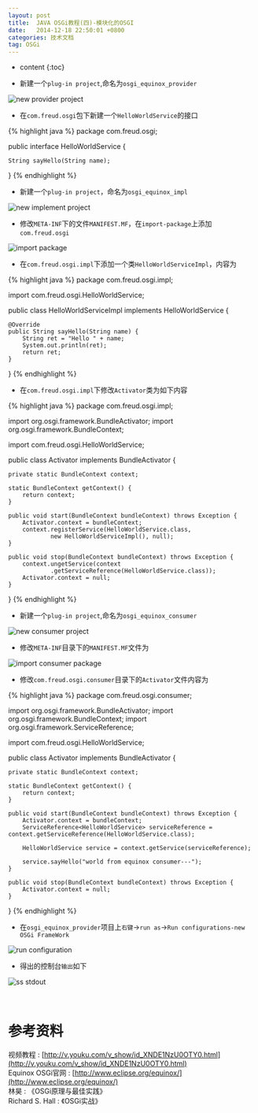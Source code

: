 ```yaml
---
layout: post
title:  JAVA OSGi教程(四)-模块化的OSGI
date:   2014-12-18 22:50:01 +0800
categories: 技术文档
tag: OSGi
---
```


* content
{:toc}


* 新建一个`plug-in project`,命名为`osgi_equinox_provider`

![new provider project](/images/blog/osgi/4_modularity_osgi/01_new_provider_project.png)

* 在`com.freud.osgi`包下新建一个`HelloWorldService`的接口

{% highlight java %}
package com.freud.osgi;

public interface HelloWorldService {

	String sayHello(String name);
}
{% endhighlight %}

* 新建一个`plug-in project`，命名为`osgi_equinox_impl`

![new implement project](/images/blog/osgi/4_modularity_osgi/02_new_impl_project.png)

* 修改`META-INF`下的文件`MANIFEST.MF`，在`import-package`上添加`com.freud.osgi`

![import package](/images/blog/osgi/4_modularity_osgi/03_import_package.png)

* 在`com.freud.osgi.impl`下添加一个类`HelloWorldServiceImpl`，内容为

{% highlight java %}
package com.freud.osgi.impl;

import com.freud.osgi.HelloWorldService;

public class HelloWorldServiceImpl implements HelloWorldService {

	@Override
	public String sayHello(String name) {
		String ret = "Hello " + name;
		System.out.println(ret);
		return ret;
	}

}
{% endhighlight %}

* 在`com.freud.osgi.impl`下修改`Activator`类为如下内容

{% highlight java %}
package com.freud.osgi.impl;

import org.osgi.framework.BundleActivator;
import org.osgi.framework.BundleContext;

import com.freud.osgi.HelloWorldService;

public class Activator implements BundleActivator {

	private static BundleContext context;

	static BundleContext getContext() {
		return context;
	}

	public void start(BundleContext bundleContext) throws Exception {
		Activator.context = bundleContext;
		context.registerService(HelloWorldService.class,
				new HelloWorldServiceImpl(), null);
	}

	public void stop(BundleContext bundleContext) throws Exception {
		context.ungetService(context
				.getServiceReference(HelloWorldService.class));
		Activator.context = null;
	}
}
{% endhighlight %}

* 新建一个`plug-in project`,命名为`osgi_equinox_consumer`

![new consumer project](/images/blog/osgi/4_modularity_osgi/04_new_consumer_project.png)

* 修改`META-INF`目录下的`MANIFEST.MF`文件为

![import consumer package](/images/blog/osgi/4_modularity_osgi/05_import_consumer_package.png)

* 修改`com.freud.osgi.consumer`目录下的`Activator`文件内容为

{% highlight java %}
package com.freud.osgi.consumer;

import org.osgi.framework.BundleActivator;
import org.osgi.framework.BundleContext;
import org.osgi.framework.ServiceReference;

import com.freud.osgi.HelloWorldService;

public class Activator implements BundleActivator {

	private static BundleContext context;

	static BundleContext getContext() {
		return context;
	}

	public void start(BundleContext bundleContext) throws Exception {
		Activator.context = bundleContext;
		ServiceReference<HelloWorldService> serviceReference = context.getServiceReference(HelloWorldService.class);
		
		HelloWorldService service = context.getService(serviceReference);
		
		service.sayHello("world from equinox consumer---");
	}

	public void stop(BundleContext bundleContext) throws Exception {
		Activator.context = null;
	}

}
{% endhighlight %}

* 在`osgi_equinox_provider`项目上`右键`->`run as`->`Run configurations-new OSGi FrameWork`

![run configuration](/images/blog/osgi/4_modularity_osgi/06_run_configure.png)

* 得出的控制台`输出`如下              

![ss stdout](/images/blog/osgi/4_modularity_osgi/07_ss_stout.png)

<br/>

参考资料
================================

视频教程 : [http://v.youku.com/v_show/id_XNDE1NzU0OTY0.html](http://v.youku.com/v_show/id_XNDE1NzU0OTY0.html)
<br/>
Equinox OSGi官网 : [http://www.eclipse.org/equinox/](http://www.eclipse.org/equinox/)
<br/>
林昊 : 《OSGi原理与最佳实践》
<br/>
Richard S. Hall : 《OSGi实战》